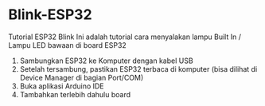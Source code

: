 # Blink-ESP32
Tutorial ESP32 Blink
Ini adalah tutorial cara menyalakan lampu Built In / Lampu LED bawaan di board ESP32
1. Sambungkan ESP32 ke Komputer dengan kabel USB
2. Setelah tersambung, pastikan ESP32 terbaca di komputer (bisa dilihat di Device Manager di bagian Port/COM)
3. Buka aplikasi Arduino IDE
4. Tambahkan terlebih dahulu board
